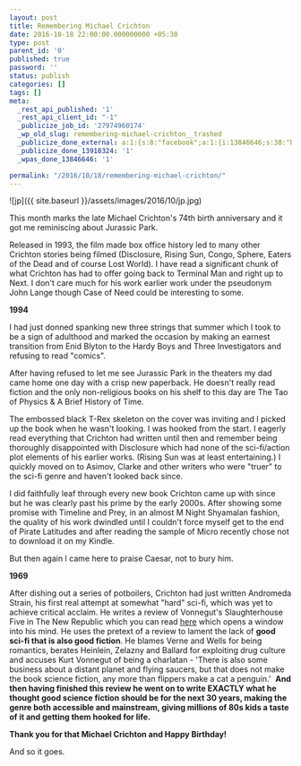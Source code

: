 ```yaml
---
layout: post
title: Remembering Michael Crichton
date: 2016-10-18 22:00:00.000000000 +05:30
type: post
parent_id: '0'
published: true
password: ''
status: publish
categories: []
tags: []
meta:
  _rest_api_published: '1'
  _rest_api_client_id: "-1"
  _publicize_job_id: '27974960174'
  _wp_old_slug: remembering-michael-crichton__trashed
  _publicize_done_external: a:1:{s:8:"facebook";a:1:{i:13846646;s:38:"https://facebook.com/10157512197585184";}}
  _publicize_done_13918324: '1'
  _wpas_done_13846646: '1'

permalink: "/2016/10/18/remembering-michael-crichton/"
---
```

![jp]({{ site.baseurl }}/assets/images/2016/10/jp.jpg)

This month&nbsp;marks the late Michael Crichton's 74th birth anniversary and it got me reminiscing about Jurassic Park.

Released in 1993, the film made box office history led to many other Crichton stories being filmed (Disclosure, Rising Sun, Congo, Sphere, Eaters of the Dead and of course Lost World). I have read a significant chunk of what Crichton&nbsp;has had to offer going back to Terminal Man and right up to Next. I don't care much for his work earlier work under the pseudonym John Lange though Case of Need could be interesting to some.

**1994**

I had just donned spanking new three strings that summer which I took to be a sign of adulthood and marked the occasion by making an earnest transition from Enid Blyton to the Hardy Boys and Three Investigators and refusing to read "comics".

After having refused to let me see Jurassic Park in the theaters my dad came home one day with a crisp new paperback. He doesn't really read fiction and the only non-religious books on his shelf to&nbsp;this day&nbsp;are The Tao of Physics & A&nbsp;Brief History of Time.

The embossed black T-Rex skeleton on the cover was inviting&nbsp;and I picked up the book when he wasn't looking.&nbsp;I was hooked from the start. I eagerly read everything that Crichton&nbsp;had written until then and&nbsp;remember being thoroughly disappointed with Disclosure which had none of the sci-fi/action plot elements of his earlier works. (Rising Sun was at least entertaining.) I quickly moved on to Asimov, Clarke and other writers who were "truer" to the sci-fi genre and haven't looked back since.

I did faithfully leaf&nbsp;through every new book Crichton came up with since but&nbsp;he was clearly past his prime by the early 2000s.&nbsp;After showing some promise with Timeline and Prey, in an almost M Night Shyamalan fashion, the quality of his work dwindled until I couldn't force myself get to the end of Pirate Latitudes and after reading the sample of Micro recently chose not to download it on my Kindle.

But then again I came here to praise Caesar, not to bury him.

**1969**

After dishing out a series of potboilers, Crichton had just written Andromeda Strain, his first real attempt at somewhat "hard" sci-fi, which was yet to achieve critical acclaim. He writes a review of Vonnegut's Slaughterhouse Five in The New Republic which you can read [here](https://newrepublic.com/article/114833/michael-crichton-sci-fi-and-vonnegut)&nbsp;which opens a window into his mind. He uses the pretext of a review&nbsp;to lament the lack of **good sci-fi that is&nbsp;also good fiction**. He blames&nbsp;Verne and Wells for&nbsp;being romantics, berates Heinlein, Zelazny and Ballard for exploiting drug culture and accuses Kurt Vonnegut of being a charlatan - 'There is also some business about a distant planet and flying saucers, but that does not make the book science fiction, any more than flippers make a cat a penguin.'&nbsp; **And then having finished this review&nbsp;he&nbsp;went on to write EXACTLY what he thought good science fiction should be for the next 30 years, making the genre&nbsp;both accessible and mainstream, giving millions of 80s kids a taste of it and getting them hooked for life.&nbsp;**

**Thank you for that Michael Crichton and Happy Birthday!**

And so it goes.

